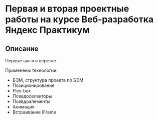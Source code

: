 # Первая и вторая проектные работы на курсе Веб-разработка Яндекс Практикум
## Описание
Первые шаги в верстке.

Применены технологии:
* БЭМ, структура проекта по БЭМ
* Позиционирование
* Flex-box
* Псевдоселекторы
* Псевдоэлементы
* Анимация
* Встраивание IFrame
